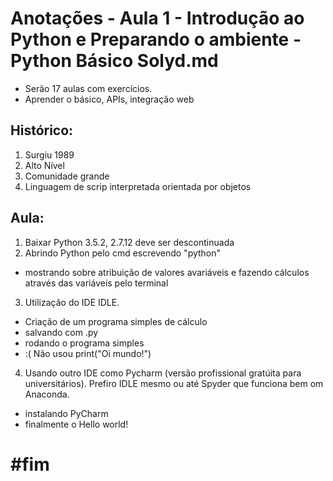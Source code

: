 # Anotações - Aula 1 - Introdução ao Python e Preparando o ambiente - Python Básico Solyd.md

 * Serão 17 aulas com exercícios.
 * Aprender o básico, APIs, integração web

## Histórico:
1. Surgiu 1989
2. Alto Nível
3. Comunidade grande
4. Linguagem de scrip interpretada orientada por objetos

## Aula:

1. Baixar Python 3.5.2, 2.7.12 deve ser descontinuada
2. Abrindo Python pelo cmd escrevendo "python"
 * mostrando sobre atribuição de valores avariáveis e fazendo cálculos através das variáveis pelo terminal
3. Utilização do IDE IDLE.
 * Criação de um programa simples de cálculo
 * salvando com .py
 * rodando o programa simples
 * :( Não usou print("Oi mundo!")

4. Usando outro IDE como Pycharm (versão profissional gratúita para universitários). Prefiro IDLE mesmo ou até Spyder que funciona bem om Anaconda.
 * instalando PyCharm
 * finalmente o Hello world!

# #fim


